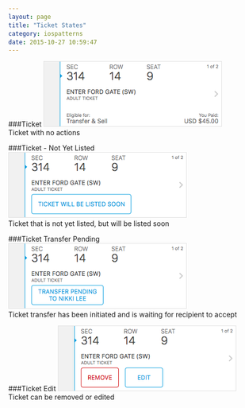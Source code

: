 ```yaml
---
layout: page
title: "Ticket States"
category: iospatterns
date: 2015-10-27 10:59:47
---
```


###Ticket
<img src="../images/ticket.png">
<br />
Ticket with no actions

###Ticket - Not Yet Listed
<img src="../images/ticket_listed_soon.png">
<br />
Ticket that is not yet listed, but will be listed soon

###Ticket Transfer Pending
<img src="../images/ticket_transfer_pending.png">
<br />
Ticket transfer has been initiated and is waiting for recipient to accept

###Ticket Edit
<img src="../images/ticket_remove_edit.png">
<br />
Ticket can be removed or edited
